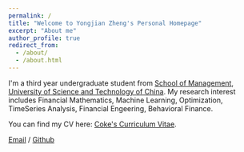 ```yaml
---
permalink: /
title: "Welcome to Yongjian Zheng's Personal Homepage"
excerpt: "About me"
author_profile: true
redirect_from: 
  - /about/
  - /about.html
---
```


I'm a third year undergraduate student from [School of Management](https://business.ustc.edu.cn/main.htm), [University of Science and Technology of China](https://www.ustc.edu.cn/). My research interest includes Financial Mathematics, Machine Learning, Optimization, TimeSeries Analysis, Financial Engeering, Behavioral Finance.

You can find my CV here: [Coke's Curriculum Vitae](../assets/MyCV.pdf).

[Email](mailto:cokezyj@mail.ustc.edu.cn) / [Github](https://github.com/cokezyj) 
